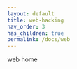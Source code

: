 ```yaml
---
layout: default
title: web-hacking
nav_order: 3
has_children: true
permalink: /docs/web
---
```


web home